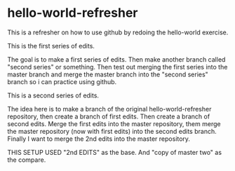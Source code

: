 # hello-world-refresher
This is a refresher on how to use github by redoing the hello-world exercise.


This is the first series of edits. 

The goal is to make a first series of edits. 
Then make another branch called "second series" or something.
Then test out merging the first series into the master branch 
and merge the master branch into the "second series" branch so i can practice using github.

This is a second series of edits.

The idea here is to make a branch of the original hello-world-refresher repository, 
then create a branch of first edits. 
Then create a branch of second edits. 
Merge the first edits into the master repository, 
them merge the master repository (now with first edits) into the second edits branch. 
Finally I want to merge the 2nd edits into the master repository.

THIS SETUP USED "2nd EDITS" as the base. And "copy of master two" as the compare.